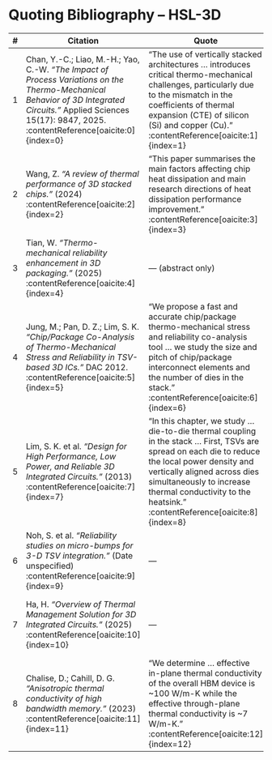 # Quoting Bibliography – HSL-3D

| # | Citation | Quote | HSL-3D relevance / note |
|---|----------|-------|--------------------------|
| 1 | Chan, Y.-C.; Liao, M.-H.; Yao, C.-W. *“The Impact of Process Variations on the Thermo-Mechanical Behavior of 3D Integrated Circuits.”* Applied Sciences 15(17): 9847, 2025. :contentReference[oaicite:0]{index=0} | “The use of vertically stacked architectures … introduces critical thermo-mechanical challenges, particularly due to the mismatch in the coefficients of thermal expansion (CTE) of silicon (Si) and copper (Cu).” :contentReference[oaicite:1]{index=1} | Directly supports the α (CTE mismatch) axis of HSI; shows the mechanical side of coupling needing integration. |
| 2 | Wang, Z. *“A review of thermal performance of 3D stacked chips.”* (2024) :contentReference[oaicite:2]{index=2} | “This paper summarises the main factors affecting chip heat dissipation and main research directions of heat dissipation performance improvement.” :contentReference[oaicite:3]{index=3} | Emphasises the thermal-resistance / R_th side of our index; reinforces importance of stacking effects on heat/thermo coupling. |
| 3 | Tian, W. *“Thermo-mechanical reliability enhancement in 3D packaging.”* (2025) :contentReference[oaicite:4]{index=4} | — (abstract only) | Emerging work directly examining thermo-mechanical reliability in 3D stacks; good candidate for exploring scaling/pitch effects (P variable). |
| 4 | Jung, M.; Pan, D. Z.; Lim, S. K. *“Chip/Package Co-Analysis of Thermo-Mechanical Stress and Reliability in TSV-based 3D ICs.”* DAC 2012. :contentReference[oaicite:5]{index=5} | “We propose a fast and accurate chip/package thermo-mechanical stress and reliability co-analysis tool … we study the size and pitch of chip/package interconnect elements and the number of dies in the stack.” :contentReference[oaicite:6]{index=6} | Strong linkage to P (pitch), number of layers, and stress interactions — relevant for defining geometry term in HSI. |
| 5 | Lim, S. K. et al. *“Design for High Performance, Low Power, and Reliable 3D Integrated Circuits.”* (2013) :contentReference[oaicite:7]{index=7} | “In this chapter, we study … die-to-die thermal coupling in the stack … First, TSVs are spread on each die to reduce the local power density and vertically aligned across dies simultaneously to increase thermal conductivity to the heatsink.” :contentReference[oaicite:8]{index=8} | Illustrates coupling of interconnect layout and thermal/mechanical behaviour; a precursor to coupling coefficient φ between electrical and mechanical/thermal domains. |
| 6 | Noh, S. et al. *“Reliability studies on micro-bumps for 3-D TSV integration.”* (Date unspecified) :contentReference[oaicite:9]{index=9} | — | Focus on micro-bump fatigue, stressing electrical/thermal/mechanical integration — good support for HSI’s cross-domain scope. |
| 7 | Ha, H. *“Overview of Thermal Management Solution for 3D Integrated Circuits.”* (2025) :contentReference[oaicite:10]{index=10} | — | Supports need for active thermal management and provides clues for how φ (coupling) may be influenced by cooling/thermal mitigation strategies. |
| 8 | Chalise, D.; Cahill, D. G. *“Anisotropic thermal conductivity of high bandwidth memory.”* (2023) :contentReference[oaicite:11]{index=11} | “We determine … effective in-plane thermal conductivity of the overall HBM device is ~100 W/m-K while the effective through-plane thermal conductivity is ~7 W/m-K.” :contentReference[oaicite:12]{index=12} | From adjacent domain (HBM), but gives clear evidence of **anisotropic thermal/stacking coupling** — useful analog for vertical interconnect stack behaviour and informs interplay of P, R_th, and stress. |

